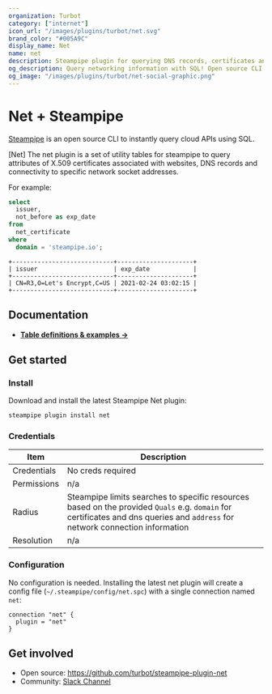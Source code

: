 ```yaml
---
organization: Turbot
category: ["internet"]
icon_url: "/images/plugins/turbot/net.svg"
brand_color: "#005A9C"
display_name: Net
name: net
description: Steampipe plugin for querying DNS records, certificates and other network information.
og_description: Query networking information with SQL! Open source CLI. No DB required. 
og_image: "/images/plugins/turbot/net-social-graphic.png"
---
```


# Net + Steampipe

[Steampipe](https://steampipe.io) is an open source CLI to instantly query cloud APIs using SQL.

[Net] The net plugin is a set of utility tables for steampipe to query attributes of X.509 certificates associated with websites, DNS records and connectivity to specific network socket addresses.

For example:

```sql
select
  issuer, 
  not_before as exp_date 
from 
  net_certificate
where
  domain = 'steampipe.io';
```

```
+----------------------------+---------------------+
| issuer                     | exp_date            |
+----------------------------+---------------------+
| CN=R3,O=Let's Encrypt,C=US | 2021-02-24 03:02:15 |
+----------------------------+---------------------+
```

## Documentation

- **[Table definitions & examples →](/plugins/turbot/net/tables)**

## Get started

### Install

Download and install the latest Steampipe Net plugin:

```bash
steampipe plugin install net
```

### Credentials

| Item | Description |
| - | - |
| Credentials | No creds required |
| Permissions | n/a |
| Radius | Steampipe limits searches to specific resources based on the provided `Quals` e.g. `domain` for certificates and dns queries and `address` for network connection information |
| Resolution | n/a |

### Configuration

No configuration is needed. Installing the latest net plugin will create a config file (`~/.steampipe/config/net.spc`) with a single connection named `net`:

```hcl
connection "net" {
  plugin = "net"
}
```

## Get involved

* Open source: https://github.com/turbot/steampipe-plugin-net
* Community: [Slack Channel](https://steampipe.slack.com/join/shared_invite/zt-oij778tv-lYyRTWOTMQYBVAbtPSWs3g)